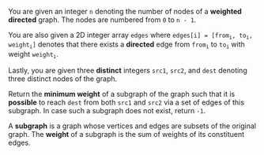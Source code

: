 You are given an integer `n` denoting the number of nodes of a **weighted directed** graph. The nodes are numbered from `0` to `n - 1`.

You are also given a 2D integer array `edges` where <code>edges[i] = [from<sub>i</sub>, to<sub>i</sub>, weight<sub>i</sub>]</code> denotes that there exists a **directed** edge from <code>from<sub>i</sub></code> to <code>to<sub>i</sub></code> with weight <code>weight<sub>i</sub></code>.

Lastly, you are given three **distinct** integers `src1`, `src2`, and `dest` denoting three distinct nodes of the graph.

Return the **minimum weight** of a subgraph of the graph such that it is **possible** to reach `dest` from both `src1` and `src2` via a set of edges of this subgraph. In case such a subgraph does not exist, return `-1`.

A **subgraph** is a graph whose vertices and edges are subsets of the original graph. The **weight** of a subgraph is the sum of weights of its constituent edges.